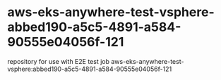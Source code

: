# aws-eks-anywhere-test-vsphere-abbed190-a5c5-4891-a584-90555e04056f-121
repository for use with E2E test job aws-eks-anywhere-test-vsphere:abbed190-a5c5-4891-a584-90555e04056f-121

